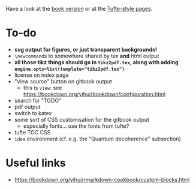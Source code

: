 Have a look at the [book version](book/) or at the [Tufte-style pages](tufte/).

# To-do

- **svg output for figures, or just transparent backgrounds!**
- `\newcommand`s to somewhere shared by tex **and** html output
- **all those tikz things should go in `tikz2pdf.tex`, along with adding `engine.opts=list(template="tikz2pdf.tex")`**
- license on index page
- "view source" button on gitbook output
  + this is `view`: see <https://bookdown.org/yihui/bookdown/configuration.html>
- search for "TODO"
- pdf output
- switch to katex
- some sort of CSS customisation for the gitbook output
  + especially fonts... use the fonts from tufte?
- tufte TOC CSS
- `idea` environment (cf. e.g. the "Quantum decoherence" subsection)


# Useful links

- <https://bookdown.org/yihui/rmarkdown-cookbook/custom-blocks.html>
